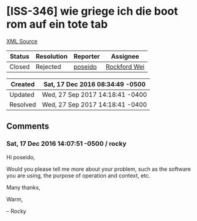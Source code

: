 # [ISS-346] wie griege ich die boot rom auf ein tote tab

[XML Source](./xml/ISS-346.xml)
<p></p>





Status|Resolution|Reporter|Assignee
------|----------|--------|--------
Closed|Rejected|[poseido](poseido)|[Rockford Wei]($rocky)





Created|Sat, 17 Dec 2016 08:34:49 -0500
-------|--------------
Updated|Wed, 27 Sep 2017 14:18:41 -0400
Resolved|Wed, 27 Sep 2017 14:18:41 -0400


## Comments




### Sat, 17 Dec 2016 14:07:51 -0500 / rocky 

<p><p>Hi poseido,</p>

<p>Would you please tell me more about your problem, such as the software you are using, the purpose of operation and context, etc.</p>

<p>Many thanks,</p>

<p>Warm,</p>

<p>– Rocky</p></p>


